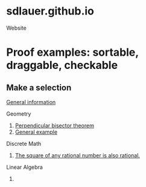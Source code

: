 # sdlauer.github.io
Website
<link rel="stylesheet" href="css/statement_justification.css">
<head>
   <title>TOC: proof examples</title>
</head>
<body>
    <div id="nav-placeholder" class="sidenav">
        <p>
        <h1>Proof examples: sortable, draggable, checkable </h1>
        <h2>Make a selection</h2>
        <p><a href="index.html">General information</a></p>
        <p>Geometry</p>
        <ol id="sidenav">
           <li><a href="Perpen_bisect_thm.html">Perpendicular bisector theorem</a></li>
           <li><a href="BranchPlay.html">General example</a></li>
        </ol>
        <p>Discrete Math</p>
        <ol id="sidenav">
           <li><a href="Rational_numbers.html">The square of any rational number is also rational.</a></li>
        </ol>
        <p>Linear Algebra</p>
        <ol id="sidenav">
           <li></li>
        </ol>
        </p>
     </div>
         

</body>

</html>
